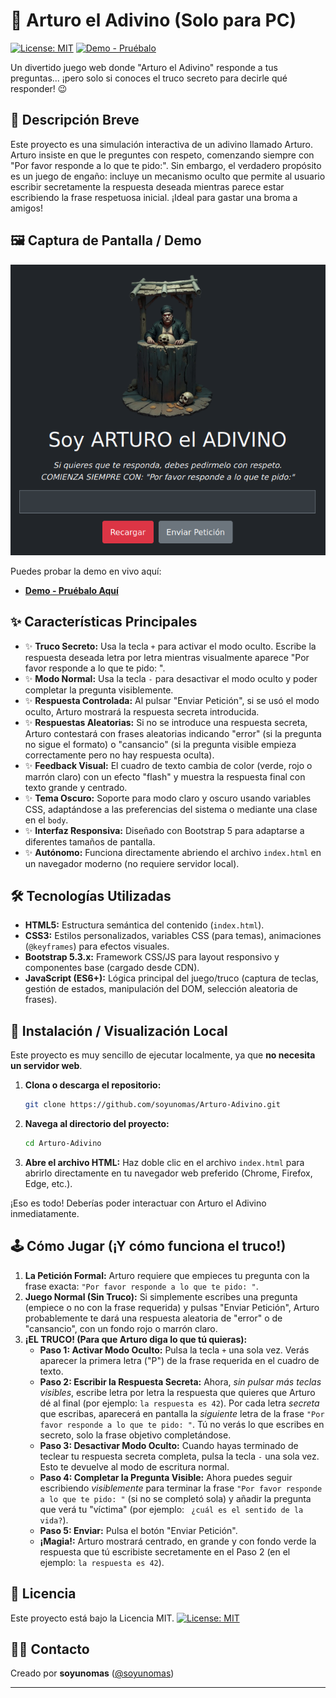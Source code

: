 # 🔮 Arturo el Adivino (Solo para PC)

[![License: MIT](https://img.shields.io/badge/License-MIT-yellow.svg)](https://opensource.org/licenses/MIT) [![Demo - Pruébalo](https://img.shields.io/badge/Demo-Pruébalo-brightgreen)](https://soyunomas.github.io/Arturo-Adivino/) 

Un divertido juego web donde "Arturo el Adivino" responde a tus preguntas... ¡pero solo si conoces el truco secreto para decirle qué responder! 😉

## 📝 Descripción Breve

Este proyecto es una simulación interactiva de un adivino llamado Arturo. Arturo insiste en que le preguntes con respeto, comenzando siempre con "Por favor responde a lo que te pido:". Sin embargo, el verdadero propósito es un juego de engaño: incluye un mecanismo oculto que permite al usuario escribir secretamente la respuesta deseada mientras parece estar escribiendo la frase respetuosa inicial. ¡Ideal para gastar una broma a amigos!

## 🖼️ Captura de Pantalla / Demo

![Captura de pantalla de Arturo el Adivino](screenshot.png) 

Puedes probar la demo en vivo aquí:

*   **[Demo - Pruébalo Aquí](https://soyunomas.github.io/Arturo-Adivino/)** 

## ✨ Características Principales

*   ✨ **Truco Secreto:** Usa la tecla `+` para activar el modo oculto. Escribe la respuesta deseada letra por letra mientras visualmente aparece "Por favor responde a lo que te pido: ".
*   ✨ **Modo Normal:** Usa la tecla `-` para desactivar el modo oculto y poder completar la pregunta visiblemente.
*   ✨ **Respuesta Controlada:** Al pulsar "Enviar Petición", si se usó el modo oculto, Arturo mostrará la respuesta secreta introducida.
*   ✨ **Respuestas Aleatorias:** Si no se introduce una respuesta secreta, Arturo contestará con frases aleatorias indicando "error" (si la pregunta no sigue el formato) o "cansancio" (si la pregunta visible empieza correctamente pero no hay respuesta oculta).
*   ✨ **Feedback Visual:** El cuadro de texto cambia de color (verde, rojo o marrón claro) con un efecto "flash" y muestra la respuesta final con texto grande y centrado.
*   ✨ **Tema Oscuro:** Soporte para modo claro y oscuro usando variables CSS, adaptándose a las preferencias del sistema o mediante una clase en el `body`.
*   ✨ **Interfaz Responsiva:** Diseñado con Bootstrap 5 para adaptarse a diferentes tamaños de pantalla.
*   ✨ **Autónomo:** Funciona directamente abriendo el archivo `index.html` en un navegador moderno (no requiere servidor local).

## 🛠️ Tecnologías Utilizadas

*   **HTML5:** Estructura semántica del contenido (`index.html`).
*   **CSS3:** Estilos personalizados, variables CSS (para temas), animaciones (`@keyframes`) para efectos visuales.
*   **Bootstrap 5.3.x:** Framework CSS/JS para layout responsivo y componentes base (cargado desde CDN).
*   **JavaScript (ES6+):** Lógica principal del juego/truco (captura de teclas, gestión de estados, manipulación del DOM, selección aleatoria de frases).

## 🚀 Instalación / Visualización Local

Este proyecto es muy sencillo de ejecutar localmente, ya que **no necesita un servidor web**.

1.  **Clona o descarga el repositorio:**
    ```bash
    git clone https://github.com/soyunomas/Arturo-Adivino.git
    ```
2.  **Navega al directorio del proyecto:**
    ```bash
    cd Arturo-Adivino
    ```
3.  **Abre el archivo HTML:** Haz doble clic en el archivo `index.html` para abrirlo directamente en tu navegador web preferido (Chrome, Firefox, Edge, etc.).

¡Eso es todo! Deberías poder interactuar con Arturo el Adivino inmediatamente.

## 🕹️ Cómo Jugar (¡Y cómo funciona el truco!)

1.  **La Petición Formal:** Arturo requiere que empieces tu pregunta con la frase exacta: `"Por favor responde a lo que te pido: "`.
2.  **Juego Normal (Sin Truco):** Si simplemente escribes una pregunta (empiece o no con la frase requerida) y pulsas "Enviar Petición", Arturo probablemente te dará una respuesta aleatoria de "error" o de "cansancio", con un fondo rojo o marrón claro.
3.  **¡EL TRUCO! (Para que Arturo diga lo que tú quieras):**
    *   **Paso 1: Activar Modo Oculto:** Pulsa la tecla `+` una sola vez. Verás aparecer la primera letra ("P") de la frase requerida en el cuadro de texto.
    *   **Paso 2: Escribir la Respuesta Secreta:** Ahora, *sin pulsar más teclas visibles*, escribe letra por letra la respuesta que quieres que Arturo dé al final (por ejemplo: `la respuesta es 42`). Por cada letra *secreta* que escribas, aparecerá en pantalla la *siguiente* letra de la frase `"Por favor responde a lo que te pido: "`. Tú no verás lo que escribes en secreto, solo la frase objetivo completándose.
    *   **Paso 3: Desactivar Modo Oculto:** Cuando hayas terminado de teclear tu respuesta secreta completa, pulsa la tecla `-` una sola vez. Esto te devuelve al modo de escritura normal.
    *   **Paso 4: Completar la Pregunta Visible:** Ahora puedes seguir escribiendo *visiblemente* para terminar la frase `"Por favor responde a lo que te pido: "` (si no se completó sola) y añadir la pregunta que verá tu "víctima" (por ejemplo: ` ¿cuál es el sentido de la vida?`).
    *   **Paso 5: Enviar:** Pulsa el botón "Enviar Petición".
    *   **¡Magia!:** Arturo mostrará centrado, en grande y con fondo verde la respuesta que tú escribiste secretamente en el Paso 2 (en el ejemplo: `la respuesta es 42`).

## 📄 Licencia

Este proyecto está bajo la Licencia MIT.
[![License: MIT](https://img.shields.io/badge/License-MIT-yellow.svg)](https://opensource.org/licenses/MIT)

## 🧑‍💻 Contacto

Creado por **soyunomas** ([@soyunomas](https://github.com/soyunomas)) 

---
